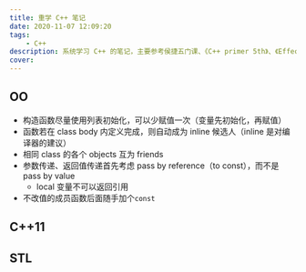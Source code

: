 ```yaml
---
title: 重学 C++ 笔记
date: 2020-11-07 12:09:20
tags:
    - C++
description: 系统学习 C++ 的笔记，主要参考侯捷五门课、《C++ primer 5th》、《Effective Modern C++》
cover: 
---
```


## OO

- 构造函数尽量使用列表初始化，可以少赋值一次（变量先初始化，再赋值）
- 函数若在 class body 内定义完成，则自动成为 inline 候选人（inline 是对编译器的建议）
- 相同 class 的各个 objects 互为 friends
- 参数传递、返回值传递首先考虑 pass by reference（to const），而不是 pass by value
  - local 变量不可以返回引用
- 不改值的成员函数后面随手加个`const`

## C++11



## STL


